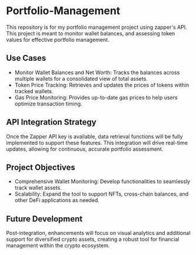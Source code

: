 # Portfolio-Management

This repository is for my portfolio management project using zapper's API. This project is meant to monitor wallet balances, and assessing token values for effective portfolio management.

## Use Cases
- Monitor Wallet Balances and Net Worth: Tracks the balances across multiple wallets for a consolidated view of total assets.
- Token Price Tracking: Retrieves and updates the prices of tokens within tracked wallets.
- Gas Price Monitoring: Provides up-to-date gas prices to help users optimize transaction timing.

## API Integration Strategy
Once the Zapper API key is available, data retrieval functions will be fully implemented to support these features. This integration will drive real-time updates, allowing for continuous, accurate portfolio assessment.

## Project Objectives
- Comprehensive Wallet Monitoring: Develop functionalities to seamlessly track wallet assets.
- Scalability: Expand the tool to support NFTs, cross-chain balances, and other DeFi applications as needed.

## Future Development
Post-integration, enhancements will focus on visual analytics and additional support for diversified crypto assets, creating a robust tool for financial management within the crypto ecosystem.
